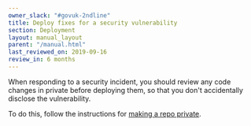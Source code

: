 ```yaml
---
owner_slack: "#govuk-2ndline"
title: Deploy fixes for a security vulnerability
section: Deployment
layout: manual_layout
parent: "/manual.html"
last_reviewed_on: 2019-09-16
review_in: 6 months
---
```


When responding to a security incident, you should review any code changes in private
before deploying them, so that you don't accidentally disclose the vulnerability.

To do this, follow the instructions for [making a repo private](make-github-repo-private.html).


